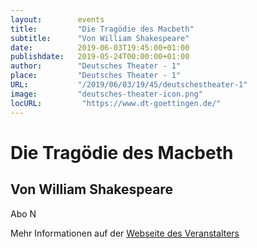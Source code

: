 ```yaml
---
layout:        events
title:         "Die Tragödie des Macbeth"
subtitle:      "Von William Shakespeare"
date:          2019-06-03T19:45:00+01:00
publishdate:   2019-05-24T00:00:00+01:00
author:        "Deutsches Theater - 1"
place:         "Deutsches Theater - 1"
URL:           "/2019/06/03/19/45/deutschestheater-1"
image:         "deutsches-theater-icon.png"
locURL:         "https://www.dt-goettingen.de/"
---
```


Die Tragödie des Macbeth
===========

Von William Shakespeare
-----------

 Abo N

Mehr Informationen auf der [Webseite des Veranstalters](https://www.dt-goettingen.de/stueck/macbeth/)
